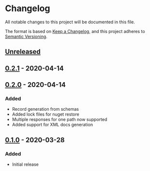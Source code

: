 # Changelog
All notable changes to this project will be documented in this file.

The format is based on [Keep a Changelog](https://keepachangelog.com/en/1.0.0/),
and this project adheres to [Semantic Versioning](https://semver.org/spec/v2.0.0.html).

## [Unreleased]

## [0.2.1] - 2020-04-14

## [0.2.0] - 2020-04-14
### Added
- Record generation from schemas
- Added lock files for nuget restore
- Multiple responses for one path now supported
- Added support for XML docs generation

## [0.1.0] - 2020-03-28
### Added
- Initial release

[Unreleased]: https://github.com/Szer/GiraffeGenerator/compare/v0.2.1...master
[0.2.1]: https://github.com/Szer/GiraffeGenerator/compare/v0.2.0...v0.2.1
[0.2.0]: https://github.com/Szer/GiraffeGenerator/compare/v0.1.0...v0.2.0
[0.1.0]: https://github.com/Szer/GiraffeGenerator/compare/191a97b...v0.1.0

